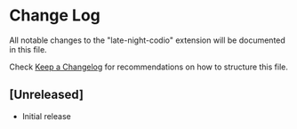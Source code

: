 # Change Log

All notable changes to the "late-night-codio" extension will be documented in this file.

Check [Keep a Changelog](http://keepachangelog.com/) for recommendations on how to structure this file.

## [Unreleased]

- Initial release
